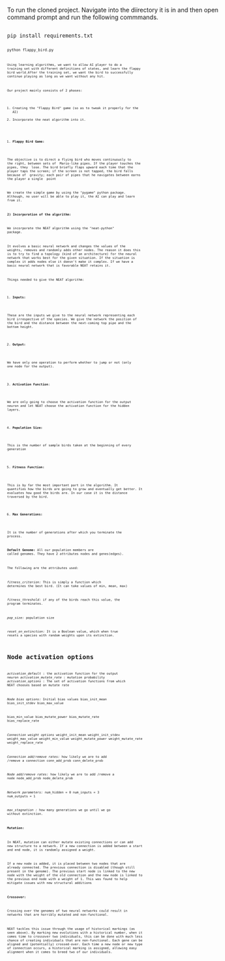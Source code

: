 To run the cloned project. Navigate into the diirectory it is in and then open command prompt and run the following commmands.

<code>
pip install requirements.txt
<code>
<code>
python flappy_bird.py
<code>

Using learning algorithms, we want to allow AI player to do a training set with different definitions of states, and learn the flappy bird world.After the training set, we want the bird to successfully continue playing as long as we want without any hit.

Our project mainly consists of 2 phases:

1. Creating the &quot;Flappy Bird&quot; game (so as to tweak it properly for the AI)
2. Incorporate the neat algorithm into it.

1) **Flappy Bird Game:**

The objective is to direct a flying bird who moves continuously to the right, between sets of ​ Mario-like pipes​. If the player touches the pipes, they ​ lose​. The bird briefly flaps upward each time that the player taps the screen; if the screen is not tapped, the bird falls because of ​ gravity​; each pair of pipes that he navigates between earns the player a single ​ point

We create the simple game by using the &quot;pygame&quot; python package. Although, no user will be able to play it, the AI can play and learn from it.

**2) Incorporation of the algorithm:**

We incorporate the NEAT algorithm using the &quot;neat-python&quot; package.

It evolves a basic neural network and changes the values of the weights, removes and randomly adds other nodes. The reason it does this is to try to find a topology (kind of an architecture) for the neural network that works best for the given situation. If the situation is complex it adds nodes else it doesn&#39;t make it complex. If we have a basic neural network that is favorable NEAT retains it.

Things needed to give the NEAT algorithm:

1. **Inputs:**

These are the inputs we give to the neural network representing each bird irrespective of the species. We give the network the position of the bird and the distance between the next-coming top pipe and the bottom height.

2. **Output:**

We have only one operation to perform whether to jump or not (only one node for the output).

3. **Activation Function**:

We are only going to choose the activation function for the output neuron and let NEAT choose the activation function for the hidden layers.

4. **Population Size:**

This is the number of sample birds taken at the beginning of every generation

5. **Fitness Function:**

This is by far the most important part in the algorithm. It quantifies how the birds are going to grow and eventually get better. It evaluates how good the birds are. In our case it is the distance traversed by the bird.

6. **Max Generations:**

It is the number of generations after which you terminate the process.

**Default Genome:** All our population members are called genomes. They have 2 attributes nodes and genes(edges).

The following are the attributes used:

_fitness\_criterion:_ This is simply a function which determines the best bird. (It can take values of min, mean, max)

_fitness\_threshold:_ if any of the birds reach this value, the program terminates.

_pop\_size:_ population size

_reset\_on\_extinction:_ It is a Boolean value, which when true resets a species with random weights upon its extinction.

# Node activation options
_activation\_default_ : the activation function for the output neuron
_activation\_mutate\_rate_ : mutation probability
_activation\_options_ : The set of activation functions from which NEAT chooses based on mutate rate



_Node bias options:_ Initial bias values
bias\_init\_mean
bias\_init\_stdev
bias\_max\_value

bias\_min\_value
bias\_mutate\_power
bias\_mutate\_rate
bias\_replace\_rate

_Connection weight options_
weight\_init\_mean
weight\_init\_stdev
weight\_max\_value
weight\_min\_value
weight\_mutate\_power
weight\_mutate\_rate
weight\_replace\_rate

_Connection add/remove rates:_ how likely we are to add /remove a connection
conn\_add\_prob
conn\_delete\_prob

_Node add/remove rates:_ how likely we are to add /remove a node
node\_add\_prob
node\_delete\_prob

_Network parameters:_
num\_hidden              = 0
num\_inputs              = 3
num\_outputs             = 1

_max\_stagnation :_ how many generations we go until we go without extinction.



**Mutation:**

In NEAT, mutation can either mutate existing connections or can add new structure to a network. If a new connection is added between a start and end node, it is randomly assigned a weight.

If a new node is added, it is placed between two nodes that are already connected. The previous connection is disabled (though still present in the genome). The previous start node is linked to the new node with the weight of the old connection and the new node is linked to the previous end node with a weight of 1. This was found to help mitigate issues with new structural additions

**Crossover:**

Crossing over the genomes of two neural networks could result in networks that are horribly mutated and non-functional.

NEAT tackles this issue through the usage of historical markings (as seen above). By marking new evolutions with a historical number, when it comes time to crossover two individuals, this can be done with much less chance of creating individuals that are non-functional. Each gene can be aligned and (potentially) crossed-over. Each time a new node or new type of connection occurs, a historical marking is assigned, allowing easy alignment when it comes to breed two of our individuals.